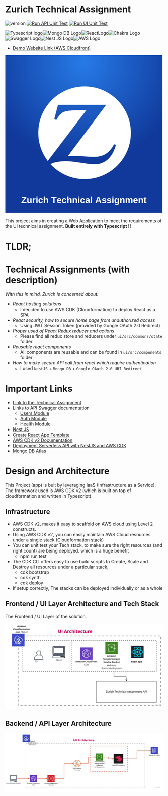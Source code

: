# Zurich Technical Assignment

![version](https://img.shields.io/badge/version-1.0.27-blue)
[![Run API Unit Test](https://github.com/avj2352/zurich-apac-tech-assignment/actions/workflows/api-test.yml/badge.svg)](https://github.com/avj2352/zurich-apac-tech-assignment/api-test.yml)
[![Run UI Unit Test](https://github.com/avj2352/zurich-apac-tech-assignment/actions/workflows/ui-test.yml/badge.svg)](https://github.com/avj2352/zurich-apac-tech-assignment/actions/workflows/ui-test.yml)


![Typescript logo](https://img.shields.io/badge/TypeScript-007ACC?style=for-the-badge&logo=typescript&logoColor=white)![Mongo DB Logo](https://img.shields.io/badge/MongoDB-4EA94B?style=for-the-badge&logo=mongodb&logoColor=white)![ReactLogo](https://img.shields.io/badge/React-20232A?style=for-the-badge&logo=react&logoColor=61DAFB)![Chakra Logo](https://img.shields.io/badge/Chakra--UI-319795?style=for-the-badge&logo=chakra-ui&logoColor=white)![Swagger Logo](https://img.shields.io/badge/Swagger-85EA2D?style=for-the-badge&logo=Swagger&logoColor=white)![Nest JS Logo](https://img.shields.io/badge/nestjs-E0234E?style=for-the-badge&logo=nestjs&logoColor=white)![AWS Logo](https://img.shields.io/badge/Amazon_AWS-FF9900?style=for-the-badge&logo=amazonaws&logoColor=white)

- [Demo Website Link (AWS Cloudfront)](https://d11ormolj9shwt.cloudfront.net/#/)

![Link logo](./design/logo.png)


This project aims in creating a Web Application to meet the requirements of the UI technical assignment. **Built entirely with Typescript !!**

# TLDR;


# Technical Assignments (with description)

_With this in mind, Zurich is concerned about:_
-  _React hosting solutions_
	- I decided to use AWS CDK (Cloudformation) to deploy React as a SPA
- _React security, how to secure home page from unauthorized access_
	- Using JWT Session Token (provided by Google OAuth 2.0 Redirect)
- _Proper used of React Redux reducer and actions_
	- Please find all redux store and reducers under `ui/src/commons/state` folder
- _Reusable react components_
	- All components are reusable and can be found in `ui/src/components` folder
- _How to make secure API call from react which require authentication_
	- I used `NestJS` + `Mongo DB` + `Google OAuth 2.0 URI Redirect`



# Important Links

- [Link to the Technical Assignment](https://d11ormolj9shwt.cloudfront.net/#/)
- Links to API Swagger documentation
	- [Users Module](https://zurich-tech-api.herokuapp.com/swagger/api/users/)
	- [Auth Module](https://zurich-tech-api.herokuapp.com/swagger/api/auth/)
	- [Health Module](https://zurich-tech-api.herokuapp.com/swagger/api/health/)
- [Nest JS](https://nestjs.com)
- [Create React App Template](http://create-react-app.dev/)
- [AWS CDK v2 Documentation](https://docs.aws.amazon.com/cdk/api/v2/)
- [Deployment Serverless API with NestJS and AWS CDK](https://medium.com/nextfaze/deploying-serverless-api-with-nestjs-and-aws-cdk-3d41063543e0)
- [Mongo DB Atlas](https://account.mongodb.com)


# Design and Architecture

This Project (app) is buit by leveraging IaaS (Infrastructure as a Service). The framework used is AWS CDK v2 (which is built on top of cloudformation and written in Typescript). 

## Infrastructure

- AWS CDK v2, makes it easy to scaffold on AWS cloud using Level 2 constructs. 
- Using AWS CDK v2, you can easily maintain AWS Cloud resources under a single stack (Cloudformation stack) 
- You can unit test your Tech stack, to make sure the right resources (and right count) are being deployed. which is a huge benefit
	- npm run test
- The CDK CLI offers easy to use build scripts to Create, Scale and Destroy all resources under a particular stack, 
	- cdk bootstrap
	- cdk synth
	- cdk deploy
- If setup correctly, The stacks can be deployed individually or as a whole

## Frontend / UI Layer Architecture and Tech Stack

The Frontend / UI Layer of the solution.

![UI Architecture](./design//ui-architecture.jpg)

## Backend / API Layer Architecture
![API Architecture](./design//api-architecture.jpg)






